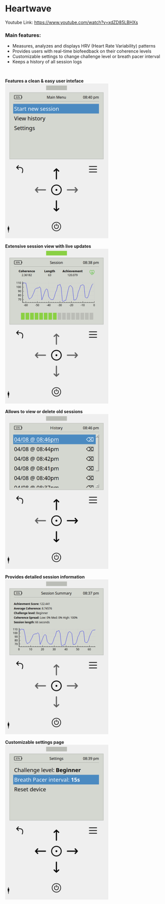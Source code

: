 # Heartwave

Youtube Link: https://www.youtube.com/watch?v=xdZD85LBHXs
### Main features:

- Measures, analyzes and displays HRV (Heart Rate Variability) patterns
- Provides users with real-time biofeedback on their coherence levels
- Customizable settings to change challenge level or breath pacer interval
- Keeps a history of all session logs

<br />

**Features a clean & easy user inteface** <br><img src="./images/screenshot_1.png?raw=true" height="500">

**Extensive session view with live updates** <br><img src="./images/screenshot_2.png?raw=true" height="500">

**Allows to view or delete old sessions** <br><img src="./images/screenshot_3.png?raw=true" height="500">

**Provides detailed session information** <br><img src="./images/screenshot_4.png?raw=true" height="500">

**Customizable settings page** <br><img src="./images/screenshot_5.png?raw=true" height="500">
